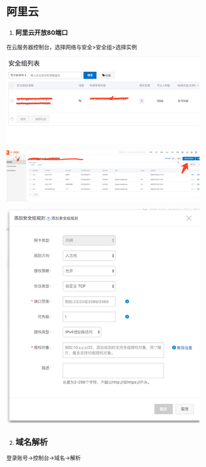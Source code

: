 # 阿里云

1. ### 阿里云开放80端口

在云服务器控制台，选择网络与安全>安全组>选择实例

![](../../image/aliyun.png)

![aliyun1](../../image/aliyun1.png)

![aliyun2](../../image/aliyun2.png)

2. ## 域名解析

登录账号->控制台->域名->解析

